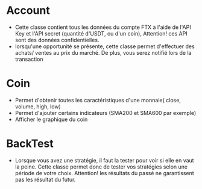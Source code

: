 # Account
- Cette classe contient tous les données du compte FTX à l'aide de l'API Key et l'API secret (quantité d'USDT, ou d'un coin), Attention! ces API sont des données confidentielles.
- lorsqu'une opportunité se présente, cette classe permet d'effectuer des achats/ ventes au prix du marché. De plus, vous serez notifié lors de la transaction 

# Coin
- Permet d'obtenir toutes les caractéristiques d'une monnaie( close, volume, high, low)
- Permet d'ajouter certains indicateurs (SMA200 et SMA600 par exemple)
- Afficher le graphique du coin

# BackTest
- Lorsque vous avez une stratégie, il faut la tester pour voir si elle en vaut la peine. Cette classe permet donc de tester vos stratégies selon une période de votre choix. Attention! les résultats du passé ne garantissent pas les résultat du futur.

